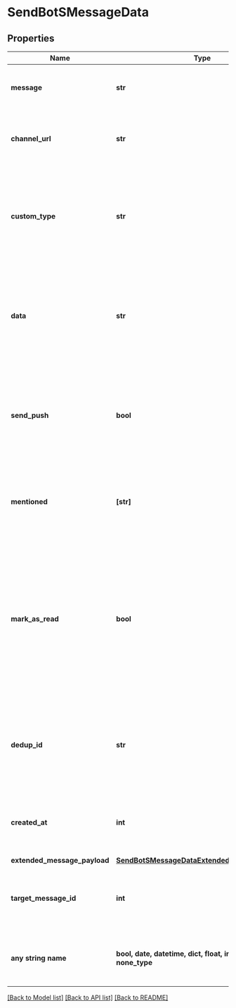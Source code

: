 # SendBotSMessageData


## Properties
Name | Type | Description | Notes
------------ | ------------- | ------------- | -------------
**message** | **str** | Specifies the content of the message sent by the bot. | 
**channel_url** | **str** | Specifies the URL of the channel where the message is sent to. | 
**custom_type** | **str** | Specifies a custom message type which is used for message grouping. The length is limited to 128 characters. | [optional] 
**data** | **str** | Specifies additional message information such as custom font size, font type or &#x60;JSON&#x60; formatted string. | [optional] 
**send_push** | **bool** | Determines whether to send a push notification for the message to the members of the channel (Default: true) | [optional] 
**mentioned** | **[str]** | Specifies an array of one or more IDs of the users who get a notification for the message. | [optional] 
**mark_as_read** | **bool** | Determines whether to mark the message as read for the bot. If set to false, the bot&#39;s unread_count and read_receipt remain unchanged after the message is sent. (Default: true) | [optional] 
**dedup_id** | **str** | Specifies the unique ID for the message to prevent the same message data from getting sent to the channel. | [optional] 
**created_at** | **int** | Specifies the time that the message was sent, in [Unix milliseconds](/docs/chat/v3/platform-api/guides/miscellaneous#2-timestamps) format. | [optional] 
**extended_message_payload** | [**SendBotSMessageDataExtendedMessagePayload**](SendBotSMessageDataExtendedMessagePayload.md) |  | [optional] 
**target_message_id** | **int** | Specifies the ID of the user&#39;s message which bot&#39;s message replies to | [optional] 
**any string name** | **bool, date, datetime, dict, float, int, list, str, none_type** | any string name can be used but the value must be the correct type | [optional]

[[Back to Model list]](../README.md#documentation-for-models) [[Back to API list]](../README.md#documentation-for-api-endpoints) [[Back to README]](../README.md)


